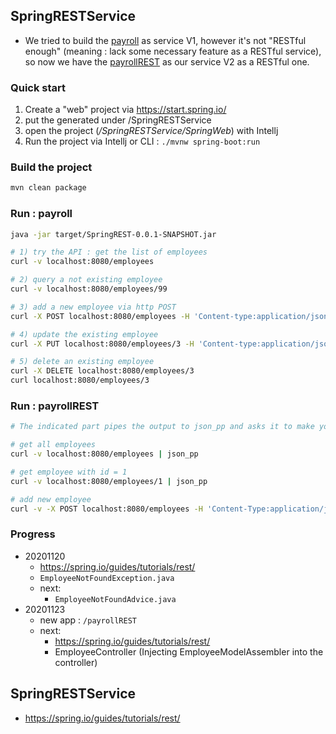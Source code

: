 ## SpringRESTService
- We tried to build the [payroll](https://github.com/yennanliu/JavaHelloWorld/tree/main/SpringRESTService/src/main/java/com/yen/payroll) as service V1, however it's not "RESTful enough" (meaning : lack some necessary feature as a RESTful service), so now we have the [payrollREST](https://github.com/yennanliu/JavaHelloWorld/tree/main/SpringRESTService/src/main/java/com/yen/payrollREST) as our service V2 as a RESTful one.

### Quick start
1. Create a "web" project via https://start.spring.io/
2. put the generated under /SpringRESTService
3. open the project (*/SpringRESTService/SpringWeb*) with Intellj
4. Run the project via Intellj or CLI : `./mvnw spring-boot:run`

### Build the project
```bash
mvn clean package
```
### Run : payroll
```bash
java -jar target/SpringREST-0.0.1-SNAPSHOT.jar
```
```bash
# 1) try the API : get the list of employees
curl -v localhost:8080/employees

# 2) query a not existing employee
curl -v localhost:8080/employees/99

# 3) add a new employee via http POST
curl -X POST localhost:8080/employees -H 'Content-type:application/json' -d '{"name": "Samwise Gamgee", "role": "gardener"}'

# 4) update the existing employee
curl -X PUT localhost:8080/employees/3 -H 'Content-type:application/json' -d '{"name": "Samwise Gamgee", "role": "ring bearer"}'

# 5) delete an existing employee
curl -X DELETE localhost:8080/employees/3
curl localhost:8080/employees/3

```

### Run : payrollREST
```bash
# The indicated part pipes the output to json_pp and asks it to make your JSON pretty. (Or use whatever tool you like!)

# get all employees
curl -v localhost:8080/employees | json_pp

# get employee with id = 1 
curl -v localhost:8080/employees/1 | json_pp

# add new employee
curl -v -X POST localhost:8080/employees -H 'Content-Type:application/json' -d '{"name": "Samwise Gamgee", "role": "gardener"}'
```

### Progress
- 20201120
	- https://spring.io/guides/tutorials/rest/
	- `EmployeeNotFoundException.java`
	- next:
		- `EmployeeNotFoundAdvice.java`
- 20201123
	- new app : `/payrollREST`
	- next:
		- https://spring.io/guides/tutorials/rest/
		- EmployeeController (Injecting EmployeeModelAssembler into the controller)

## SpringRESTService
- https://spring.io/guides/tutorials/rest/